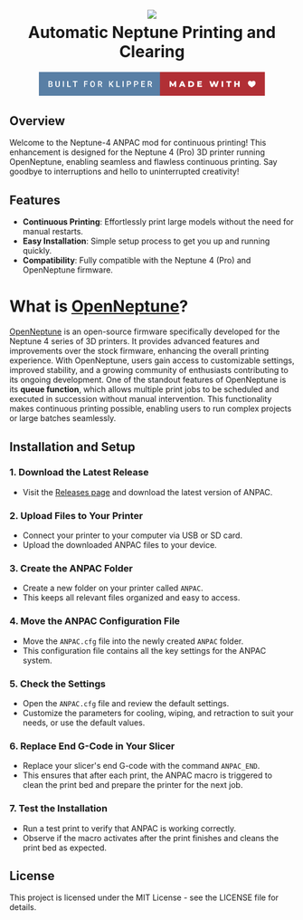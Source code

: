 <h1 align="center">
  <br>
  <img src="https://placehold.co/600x400" width="260"></a>
  <br>
    Automatic Neptune Printing and Clearing

  <br>
</h1>

<p align="center">
<img src="./Photos/built-for-klipper-made-with-love.svg" width="400">
</p>

## Overview

Welcome to the Neptune-4 ANPAC mod for continuous printing! This enhancement is designed for the Neptune 4 (Pro) 3D printer running OpenNeptune, enabling seamless and flawless continuous printing. Say goodbye to interruptions and hello to uninterrupted creativity!

## Features

- **Continuous Printing**: Effortlessly print large models without the need for manual restarts.
- **Easy Installation**: Simple setup process to get you up and running quickly.
- **Compatibility**: Fully compatible with the Neptune 4 (Pro) and OpenNeptune firmware.

# What is [OpenNeptune](https://github.com/OpenNeptune3D/OpenNept4une)?
[OpenNeptune](https://github.com/OpenNeptune3D/OpenNept4une) is an open-source firmware specifically developed for the Neptune 4 series of 3D printers. It provides advanced features and improvements over the stock firmware, enhancing the overall printing experience. With OpenNeptune, users gain access to customizable settings, improved stability, and a growing community of enthusiasts contributing to its ongoing development. One of the standout features of OpenNeptune is its **queue function**, which allows multiple print jobs to be scheduled and executed in succession without manual intervention. This functionality makes continuous printing possible, enabling users to run complex projects or large batches seamlessly.

## Installation and Setup

### 1. **Download the Latest Release**
   - Visit the [Releases page](./releases) and download the latest version of ANPAC.

### 2. **Upload Files to Your Printer**
   - Connect your printer to your computer via USB or SD card.
   - Upload the downloaded ANPAC files to your device.

### 3. **Create the ANPAC Folder**
   - Create a new folder on your printer called `ANPAC`.
   - This keeps all relevant files organized and easy to access.

### 4. **Move the ANPAC Configuration File**
   - Move the `ANPAC.cfg` file into the newly created `ANPAC` folder.
   - This configuration file contains all the key settings for the ANPAC system.

### 5. **Check the Settings**
   - Open the `ANPAC.cfg` file and review the default settings.
   - Customize the parameters for cooling, wiping, and retraction to suit your needs, or use the default values.

### 6. **Replace End G-Code in Your Slicer**
   - Replace your slicer's end G-code with the command `ANPAC_END`.
   - This ensures that after each print, the ANPAC macro is triggered to clean the print bed and prepare the printer for the next job.

### 7. **Test the Installation**
   - Run a test print to verify that ANPAC is working correctly.
   - Observe if the macro activates after the print finishes and cleans the print bed as expected.

## License
This project is licensed under the MIT License - see the LICENSE file for details.
